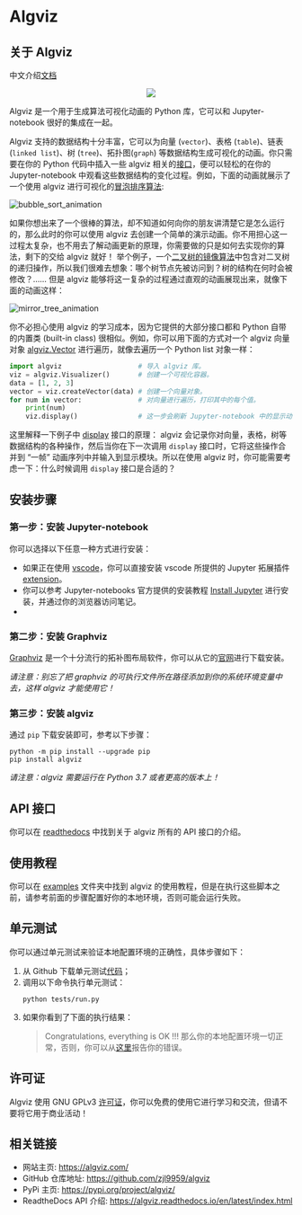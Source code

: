 # Algviz

## 关于 Algviz

中文介绍[文档](common/README-zh.md)

<div align=center><img src="https://cdn.jsdelivr.net/gh/zjl9959/algviz@main/docs/images/logo_v1.svg"/></div>

Algviz 是一个用于生成算法可视化动画的 Python 库，它可以和 Jupyter-notebook 很好的集成在一起。

Algviz 支持的数据结构十分丰富，它可以为向量 (`vector`)、表格 (`table`)、链表 (`linked list`)、树 (`tree`)、拓扑图(`graph`) 等数据结构生成可视化的动画。你只需要在你的 Python 代码中插入一些 algviz 相关的[接口](https://algviz.readthedocs.io/en/latest/api.html#module-algviz)，便可以轻松的在你的 Jupyter-notebook 中观看这些数据结构的变化过程。例如，下面的动画就展示了一个使用 algviz 进行可视化的[冒泡排序算法](https://en.wikipedia.org/wiki/Bubble_sort):

![bubble_sort_animation](https://cdn.jsdelivr.net/gh/zjl9959/algviz@main/docs/animation_images/bubble_sort.svg)

如果你想出来了一个很棒的算法，却不知道如何向你的朋友讲清楚它是怎么运行的，那么此时的你可以使用 algviz 去创建一个简单的演示动画。你不用担心这一过程太复杂，也不用去了解动画更新的原理，你需要做的只是如何去实现你的算法，剩下的交给 algviz 就好！
举个例子，一个[二叉树的镜像算法](https://medium.com/@ajinkyajawale/convert-a-binary-tree-into-its-mirror-tree-42ea44cea237)中包含对二叉树的递归操作，所以我们很难去想象：哪个树节点先被访问到？树的结构在何时会被修改？…… 但是 algviz 能够将这一复杂的过程通过直观的动画展现出来，就像下面的动画这样：

![mirror_tree_animation](https://cdn.jsdelivr.net/gh/zjl9959/algviz@main/docs/animation_images/mirror_tree_complete.svg)

你不必担心使用 algviz 的学习成本，因为它提供的大部分接口都和 Python 自带的内置类 (built-in class) 很相似。例如，你可以用下面的方式对一个 algviz 向量对象 [algviz.Vector](https://algviz.readthedocs.io/en/latest/api.html#algviz.vector.Vector) 进行遍历，就像去遍历一个 Python list 对象一样：

```python
import algviz                   # 导入 algviz 库。
viz = algviz.Visualizer()       # 创建一个可视化容器。
data = [1, 2, 3]
vector = viz.createVector(data) # 创建一个向量对象。
for num in vector:              # 对向量进行遍历，打印其中的每个值。
    print(num)
    viz.display()               # 这一步会刷新 Jupyter-notebook 中的显示动画。
```

这里解释一下例子中 [display](https://algviz.readthedocs.io/en/latest/api.html#algviz.visual.Visualizer.display) 接口的原理： algviz 会记录你对向量，表格，树等数据结构的各种操作，然后当你在下一次调用 `display` 接口时，它将这些操作合并到 “一帧” 动画序列中并输入到显示模块。所以在使用 algviz 时，你可能需要考虑一下：什么时候调用 `display` 接口是合适的？


## 安装步骤

### 第一步：安装 Jupyter-notebook

你可以选择以下任意一种方式进行安装：

+ 如果正在使用 [vscode](https://code.visualstudio.com/)，你可以直接安装 vscode 所提供的 Jupyter 拓展插件 [extension](https://marketplace.visualstudio.com/items?itemName=ms-toolsai.jupyter)。
+ 你可以参考 Jupyter-notebooks 官方提供的安装教程 [Install Jupyter](https://jupyter.org/install) 进行安装，并通过你的浏览器访问笔记。
+ 

### 第二步：安装 Graphviz

[Graphviz](https://graphviz.org/) 是一个十分流行的拓补图布局软件，你可以从它的[官网](https://graphviz.org/download/)进行下载安装。

*请注意：别忘了把 graphviz 的可执行文件所在路径添加到你的系统环境变量中去，这样 algviz 才能使用它！*

### 第三步：安装 algviz

通过 `pip` 下载安装即可，参考以下步骤：

```shell
python -m pip install --upgrade pip
pip install algviz
```

*请注意：algviz 需要运行在 Python 3.7 或者更高的版本上！*

## API 接口

你可以在 [readthedocs](https://algviz.readthedocs.io/en/latest/api.html#) 中找到关于 algviz 所有的 API 接口的介绍。

## 使用教程

你可以在 [examples](https://github.com/zjl9959/algviz/tree/main/examples) 文件夹中找到 algviz 的使用教程，但是在执行这些脚本之前，请参考前面的步骤配置好你的本地环境，否则可能会运行失败。

## 单元测试

你可以通过单元测试来验证本地配置环境的正确性，具体步骤如下：

1. 从 Github 下载单元测试[代码](https://github.com/zjl9959/algviz/tree/main/tests)；
2. 调用以下命令执行单元测试：
    ```shell
    python tests/run.py
    ```
3. 如果你看到了下面的执行结果：
    > Congratulations, everything is OK !!!
    那么你的本地配置环境一切正常，否则，你可以从[这里](https://github.com/zjl9959/algviz/issues)报告你的错误。

## 许可证

Algviz 使用 GNU GPLv3 [许可证](https://github.com/zjl9959/algviz/blob/main/LICENSE)，你可以免费的使用它进行学习和交流，但请不要将它用于商业活动！

## 相关链接

+ 网站主页: https://algviz.com/
+ GitHub 仓库地址: https://github.com/zjl9959/algviz
+ PyPi 主页: https://pypi.org/project/algviz/
+ ReadtheDocs API 介绍: https://algviz.readthedocs.io/en/latest/index.html


[Vector]: https://algviz.readthedocs.io/en/latest/api.html#algviz.vector.Vector
[Table]: https://algviz.readthedocs.io/en/latest/api.html#algviz.table.Table
[ForwardLinkedNode]: https://algviz.readthedocs.io/en/latest/api.html#algviz.linked_list.ForwardLinkedListNode
[DoublyLinkedNode]: https://algviz.readthedocs.io/en/latest/api.html#algviz.linked_list.DoublyLinkedListNode
[binary tree]: https://algviz.readthedocs.io/en/latest/api.html#algviz.tree.parseBinaryTree
[normal tree]: https://algviz.readthedocs.io/en/latest/api.html#algviz.tree.parseTree
[TreeNode]: https://algviz.readthedocs.io/en/latest/api.html#algviz.tree.TreeNode
[graph]: https://algviz.readthedocs.io/en/latest/api.html#algviz.graph.parseGraph
[GraphNode]: https://algviz.readthedocs.io/en/latest/api.html#algviz.graph.GraphNode

[vector.ipynb]: https://github.com/zjl9959/algviz/blob/main/examples/vector.ipynb
[table.ipynb]: https://github.com/zjl9959/algviz/blob/main/examples/table.ipynb
[linked_list.ipynb]: https://github.com/zjl9959/algviz/blob/main/examples/linked_list.ipynb
[tree.ipynb]: https://github.com/zjl9959/algviz/blob/main/examples/tree.ipynb
[graph.ipynb]: https://github.com/zjl9959/algviz/blob/main/examples/graph.ipynb
[vector.ipynb colab]: https://colab.research.google.com/drive/1RgAoKbiSBXdSvBg65pwu9pJp5bQL1pCs?usp=sharing
[table.ipynb colab]: https://colab.research.google.com/drive/1GH6XgKDpUA2GKxiLm5tljp19wUvmnDxO?usp=sharing
[linked_list.ipynb colab]: https://colab.research.google.com/drive/1rsg-6irXzQODPi6DUZhtu-pKq_r55hwV?usp=sharing
[tree.ipynb colab]: https://colab.research.google.com/drive/138pnzwoS2vdhssZyTx-k5rwBQNb2Hi9N?usp=sharing
[graph.ipynb colab]: https://colab.research.google.com/drive/14hF30-N9VGBb5-vkERPuURvmnB9VspU9?usp=sharing
